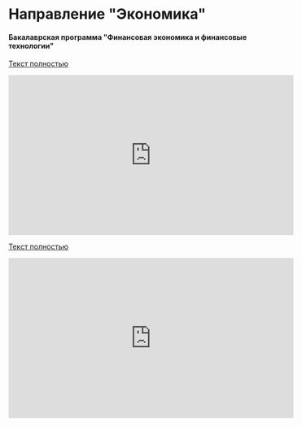 # Направление "Экономика" 



#### Бакалаврская программа "Финансовая экономика и финансовые технологии"

[Текст полностью](../dod/sarkisyan.md)

<iframe width="560" height="315" src="https://www.youtube.com/embed/GmMpM550kkM" frameborder="0" allow="accelerometer; autoplay; encrypted-media; gyroscope; picture-in-picture" allowfullscreen></iframe>

[Текст полностью](../dod/kazachkov.md)

<iframe width="560" height="315" src="https://www.youtube.com/embed/GmMpM550kkM" frameborder="0" allow="accelerometer; autoplay; encrypted-media; gyroscope; picture-in-picture" allowfullscreen></iframe>
